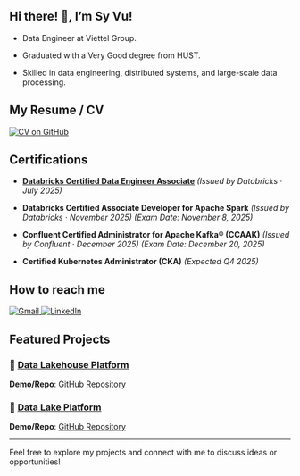 

## Hi there! 👋, I’m Sy Vu!

- Data Engineer at Viettel Group. 

- Graduated with a Very Good degree from HUST. 

- Skilled in data engineering, distributed systems, and large-scale data processing.
  
## My Resume / CV

<p align="left">
  <a href="https://github.com/vuhuusy/vuhuusy/blob/main/Resume_Big_Data_Engineer_Viet.pdf" target="_blank">
    <img src="https://img.shields.io/badge/View%20My%20CV-181717?style=for-the-badge&logo=github&logoColor=white" alt="CV on GitHub" />
  </a>
</p>

## Certifications

- [**Databricks Certified Data Engineer Associate**](https://credentials.databricks.com/0c4b2c99-7320-4344-8347-c5d48cc21292#acc.XMDlscKf) _(Issued by Databricks · July 2025)_

- **Databricks Certified Associate Developer for Apache Spark** _(Issued by Databricks · November 2025)_
  _(Exam Date: November 8, 2025)_

- **Confluent Certified Administrator for Apache Kafka® (CCAAK)** _(Issued by Confluent · December 2025)_
  _(Exam Date: December 20, 2025)_

- **Certified Kubernetes Administrator (CKA)** _(Expected Q4 2025)_  

## How to reach me

<p align="left">
  <a href="mailto:syvh.de@gmail.com" target="_blank">
    <img src="https://skillicons.dev/icons?i=gmail" alt="Gmail" />
  </a>
  <a href="https://www.linkedin.com/in/vu-huu-sy/" target="_blank">
    <img src="https://skillicons.dev/icons?i=linkedin" alt="LinkedIn" />
  </a>
</p>


## Featured Projects  

### 🔹 [Data Lakehouse Platform](https://github.com/vuhuusy/data-lakehouse-platform)  
**Demo/Repo**: [GitHub Repository](https://github.com/vuhuusy/data-lakehouse-platform)  

### 🔹 [Data Lake Platform](https://github.com/vuhuusy/data-lake-platform)  
**Demo/Repo**: [GitHub Repository](https://github.com/vuhuusy/data-lake-platform)

---
Feel free to explore my projects and connect with me to discuss ideas or opportunities!
